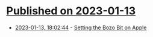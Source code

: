 # [Published on 2023-01-13](index.md)

* [2023-01-13, 18:02:44](https://news.ycombinator.com/item?id=34371438) - [Setting the Bozo Bit on Apple](https://blog.metaobject.com/2023/01/setting-bozo-bit-on-apple.html)
